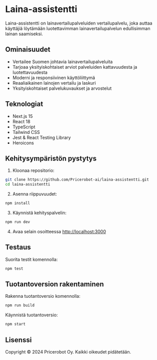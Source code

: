 # Laina-assistentti

Laina-assistentti on lainavertailupalveluiden vertailupalvelu, joka auttaa käyttäjiä löytämään luotettavimman lainavertailupalvelun edullisimman lainan saamiseksi.

## Ominaisuudet

- Vertailee Suomen johtavia lainavertailupalveluita
- Tarjoaa yksityiskohtaiset arviot palveluiden kattavuudesta ja luotettavuudesta
- Moderni ja responsiivinen käyttöliittymä
- Reaaliaikainen lainojen vertailu ja laskuri
- Yksityiskohtaiset palvelukuvaukset ja arvostelut

## Teknologiat

- Next.js 15
- React 18
- TypeScript
- Tailwind CSS
- Jest & React Testing Library
- Heroicons

## Kehitysympäristön pystytys

1. Kloonaa repositorio:
```bash
git clone https://github.com/Pricerobot-ai/laina-assistentti.git
cd laina-assistentti
```

2. Asenna riippuvuudet:
```bash
npm install
```

3. Käynnistä kehityspalvelin:
```bash
npm run dev
```

4. Avaa selain osoitteessa [http://localhost:3000](http://localhost:3000)

## Testaus

Suorita testit komennolla:
```bash
npm test
```

## Tuotantoversion rakentaminen

Rakenna tuotantoversio komennolla:
```bash
npm run build
```

Käynnistä tuotantoversio:
```bash
npm start
```

## Lisenssi

Copyright © 2024 Pricerobot Oy. Kaikki oikeudet pidätetään.
